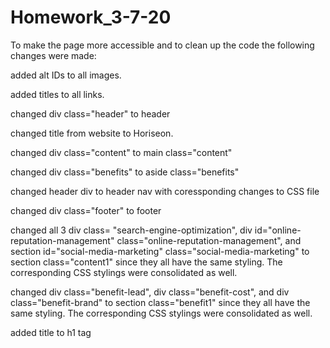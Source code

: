 # Homework_3-7-20
To make the page more accessible and to clean up the code the following changes were made:

added alt IDs to all images.

added titles to all links.

changed div class="header" to header 

changed title from website to Horiseon.

changed div class="content" to main class="content"

changed div class="benefits" to aside class="benefits"

changed header div to header nav with coressponding changes to CSS file

changed div class="footer" to footer

changed all 3 div class= "search-engine-optimization", div id="online-reputation-management" class="online-reputation-management", and  section id="social-media-marketing" class="social-media-marketing" to section class="content1" since they all have the same styling. 
The corresponding CSS stylings were consolidated as well.

changed div class="benefit-lead", div class="benefit-cost", and div class="benefit-brand" to section class="benefit1" since they all have the same styling. The corresponding CSS stylings were consolidated as well.

added title to h1 tag